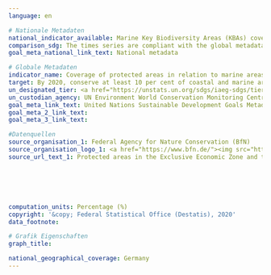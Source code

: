 ```yaml
---
language: en

# Nationale Metadaten
national_indicator_available: Marine Key Biodiversity Areas (KBAs) covered by protected areas<br>Protected marine Areas
comparison_sdg: The times series are compliant with the global metadata.
goal_meta_national_link_text: National metadata

# Globale Metadaten
indicator_name: Coverage of protected areas in relation to marine areas
target: By 2020, conserve at least 10 per cent of coastal and marine areas, consistent with national and international law and based on the best available scientific information
un_designated_tier: <a href="https://unstats.un.org/sdgs/iaeg-sdgs/tier-classification/" title="Click here for more information on the UN tier classification.">Tier I</a>
un_custodian_agency: UN Environment World Conservation Monitoring Centre (UNEP-WCMC)<br>United Nations Environment Programme (UNEP) /International Union for Conservation of Nature (IUCN)
goal_meta_link_text: United Nations Sustainable Development Goals Metadata
goal_meta_2_link_text: 
goal_meta_3_link_text: 

#Datenquellen
source_organisation_1: Federal Agency for Nature Conservation (BfN)
source_organisation_logo_1: <a href="https://www.bfn.de/"><img src="https://g205sdgs.github.io/sdg-indicators/public/OrgImgEn/bfn.png" alt="Logo bfn" style="height:60px; width:148px" /></a>
source_url_text_1: Protected areas in the Exclusive Economic Zone and the total extent of the German territorial water






computation_units: Percentage (%)
copyright: '&copy; Federal Statistical Office (Destatis), 2020'
data_footnote: 

# Grafik Eigenschaften
graph_title: 

national_geographical_coverage: Germany
---
```


